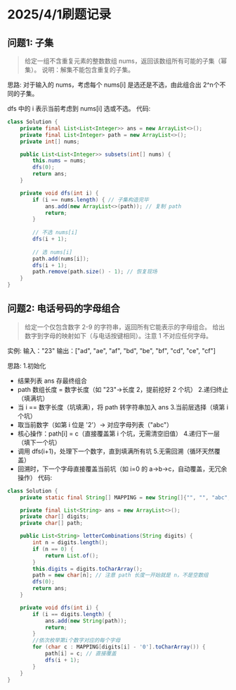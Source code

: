 # 2025/4/1刷题记录
## 问题1: 子集
> 给定一组不含重复元素的整数数组 nums，返回该数组所有可能的子集（幂集）。
> 说明：解集不能包含重复的子集。

思路:
对于输入的 nums，考虑每个 nums[i] 是选还是不选，由此组合出 2^n个不同的子集。

dfs 中的 i 表示当前考虑到 nums[i] 选或不选。
代码:
```java
class Solution {
    private final List<List<Integer>> ans = new ArrayList<>();
    private final List<Integer> path = new ArrayList<>();
    private int[] nums;

    public List<List<Integer>> subsets(int[] nums) {
        this.nums = nums;
        dfs(0);
        return ans;
    }

    private void dfs(int i) {
        if (i == nums.length) { // 子集构造完毕
            ans.add(new ArrayList<>(path)); // 复制 path
            return;
        }
        
        // 不选 nums[i]
        dfs(i + 1);
        
        // 选 nums[i]
        path.add(nums[i]);
        dfs(i + 1);
        path.remove(path.size() - 1); // 恢复现场
    }
}
```

## 问题2: 电话号码的字母组合
> 给定一个仅包含数字 2-9 的字符串，返回所有它能表示的字母组合。
> 给出数字到字母的映射如下（与电话按键相同）。注意 1 不对应任何字母。

实例:
输入："23"
输出：["ad", "ae", "af", "bd", "be", "bf", "cd", "ce", "cf"]

思路:
1.初始化
- 结果列表 ans 存最终组合
- path 数组长度 = 数字长度（如 "23"→长度 2，提前挖好 2 个坑）
2.递归终止（填满坑）
- 当 i == 数字长度（坑填满），将 path 转字符串加入 ans
3.当前层选择（填第 i 个坑）
- 取当前数字（如第 i 位是 '2'）→ 对应字母列表（"abc"）
- 核心操作：path[i] = c（直接覆盖第 i 个坑，无需清空旧值）
4.递归下一层（填下一个坑）
- 调用 dfs(i+1)，处理下一个数字，直到填满所有坑
5.无需回溯（循环天然覆盖）
- 回溯时，下一个字母直接覆盖当前坑（如 i=0 的 a→b→c，自动覆盖，无冗余操作）
代码:
```java
class Solution {
    private static final String[] MAPPING = new String[]{"", "", "abc", "def", "ghi", "jkl", "mno", "pqrs", "tuv", "wxyz"};

    private final List<String> ans = new ArrayList<>();
    private char[] digits;
    private char[] path;

    public List<String> letterCombinations(String digits) {
        int n = digits.length();
        if (n == 0) {
            return List.of();
        }
        this.digits = digits.toCharArray();
        path = new char[n]; // 注意 path 长度一开始就是 n，不是空数组
        dfs(0);
        return ans;
    }

    private void dfs(int i) {
        if (i == digits.length) {
            ans.add(new String(path));
            return;
        }
        //依次枚举第i个数字对应的每个字母
        for (char c : MAPPING[digits[i] - '0'].toCharArray()) {
            path[i] = c; // 直接覆盖
            dfs(i + 1);
        }
    }
}
```
